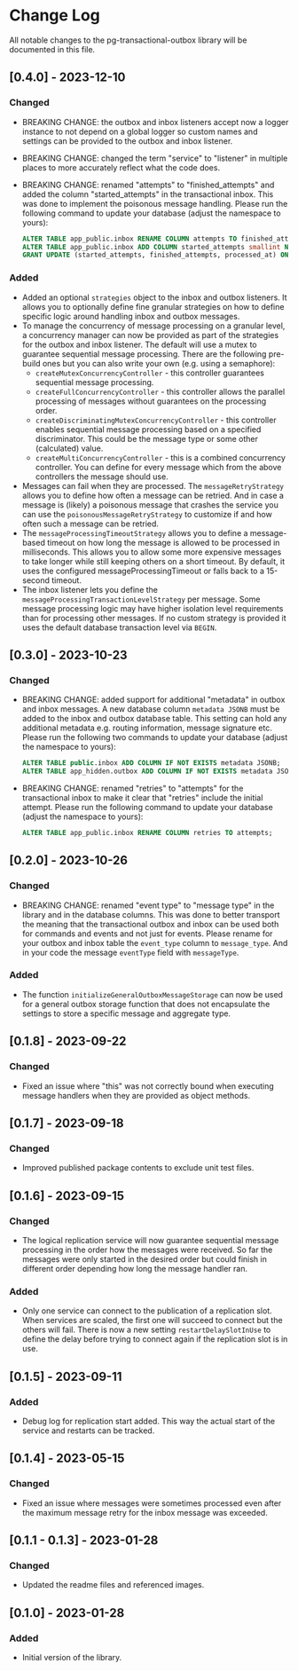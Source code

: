# Change Log

All notable changes to the pg-transactional-outbox library will be documented in
this file.

## [0.4.0] - 2023-12-10

### Changed

- BREAKING CHANGE: the outbox and inbox listeners accept now a logger instance
  to not depend on a global logger so custom names and settings can be provided
  to the outbox and inbox listener.
- BREAKING CHANGE: changed the term "service" to "listener" in multiple places
  to more accurately reflect what the code does.
- BREAKING CHANGE: renamed "attempts" to "finished_attempts" and added the
  column "started_attempts" in the transactional inbox. This was done to
  implement the poisonous message handling. Please run the following command to
  update your database (adjust the namespace to yours):

  ```sql
  ALTER TABLE app_public.inbox RENAME COLUMN attempts TO finished_attempts;
  ALTER TABLE app_public.inbox ADD COLUMN started_attempts smallint NOT NULL DEFAULT 0;
  GRANT UPDATE (started_attempts, finished_attempts, processed_at) ON app_public.inbox TO db_login_inbox;

  ```

### Added

- Added an optional `strategies` object to the inbox and outbox listeners. It
  allows you to optionally define fine granular strategies on how to define
  specific logic around handling inbox and outbox messages.
- To manage the concurrency of message processing on a granular level, a
  concurrency manager can now be provided as part of the strategies for the
  outbox and inbox listener. The default will use a mutex to guarantee
  sequential message processing. There are the following pre-build ones but you
  can also write your own (e.g. using a semaphore):
  - `createMutexConcurrencyController` - this controller guarantees sequential
    message processing.
  - `createFullConcurrencyController` - this controller allows the parallel
    processing of messages without guarantees on the processing order.
  - `createDiscriminatingMutexConcurrencyController` - this controller enables
    sequential message processing based on a specified discriminator. This could
    be the message type or some other (calculated) value.
  - `createMultiConcurrencyController` - this is a combined concurrency
    controller. You can define for every message which from the above
    controllers the message should use.
- Messages can fail when they are processed. The `messageRetryStrategy` allows
  you to define how often a message can be retried. And in case a message is
  (likely) a poisonous message that crashes the service you can use the
  `poisonousMessageRetryStrategy` to customize if and how often such a message
  can be retried.
- The `messageProcessingTimeoutStrategy` allows you to define a message-based
  timeout on how long the message is allowed to be processed in milliseconds.
  This allows you to allow some more expensive messages to take longer while
  still keeping others on a short timeout. By default, it uses the configured
  messageProcessingTimeout or falls back to a 15-second timeout.
- The inbox listener lets you define the
  `messageProcessingTransactionLevelStrategy` per message. Some message
  processing logic may have higher isolation level requirements than for
  processing other messages. If no custom strategy is provided it uses the
  default database transaction level via `BEGIN`.

## [0.3.0] - 2023-10-23

### Changed

- BREAKING CHANGE: added support for additional "metadata" in outbox and inbox
  messages. A new database column `metadata JSONB` must be added to the inbox
  and outbox database table. This setting can hold any additional metadata e.g.
  routing information, message signature etc. Please run the following two
  commands to update your database (adjust the namespace to yours):
  ```sql
  ALTER TABLE public.inbox ADD COLUMN IF NOT EXISTS metadata JSONB;
  ALTER TABLE app_hidden.outbox ADD COLUMN IF NOT EXISTS metadata JSONB;
  ```
- BREAKING CHANGE: renamed "retries" to "attempts" for the transactional inbox
  to make it clear that "retries" include the initial attempt. Please run the
  following command to update your database (adjust the namespace to yours):
  ```sql
  ALTER TABLE app_public.inbox RENAME COLUMN retries TO attempts;
  ```

## [0.2.0] - 2023-10-26

### Changed

- BREAKING CHANGE: renamed "event type" to "message type" in the library and in
  the database columns. This was done to better transport the meaning that the
  transactional outbox and inbox can be used both for commands and events and
  not just for events. Please rename for your outbox and inbox table the
  `event_type` column to `message_type`. And in your code the message
  `eventType` field with `messageType`.

### Added

- The function `initializeGeneralOutboxMessageStorage` can now be used for a
  general outbox storage function that does not encapsulate the settings to
  store a specific message and aggregate type.

## [0.1.8] - 2023-09-22

### Changed

- Fixed an issue where "this" was not correctly bound when executing message
  handlers when they are provided as object methods.

## [0.1.7] - 2023-09-18

### Changed

- Improved published package contents to exclude unit test files.

## [0.1.6] - 2023-09-15

### Changed

- The logical replication service will now guarantee sequential message
  processing in the order how the messages were received. So far the messages
  were only started in the desired order but could finish in different order
  depending how long the message handler ran.

### Added

- Only one service can connect to the publication of a replication slot. When
  services are scaled, the first one will succeed to connect but the others will
  fail. There is now a new setting `restartDelaySlotInUse` to define the delay
  before trying to connect again if the replication slot is in use.

## [0.1.5] - 2023-09-11

### Added

- Debug log for replication start added. This way the actual start of the
  service and restarts can be tracked.

## [0.1.4] - 2023-05-15

### Changed

- Fixed an issue where messages were sometimes processed even after the maximum
  message retry for the inbox message was exceeded.

## [0.1.1 - 0.1.3] - 2023-01-28

### Changed

- Updated the readme files and referenced images.

## [0.1.0] - 2023-01-28

### Added

- Initial version of the library.
